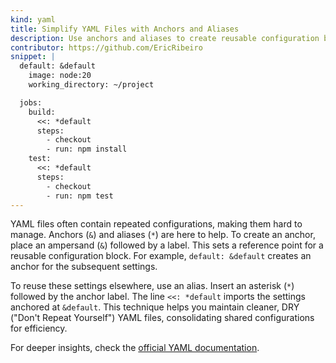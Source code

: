 ```yaml
---
kind: yaml
title: Simplify YAML Files with Anchors and Aliases
description: Use anchors and aliases to create reusable configuration blocks and reduce repetition in your YAML files.
contributor: https://github.com/EricRibeiro
snippet: |
  default: &default
    image: node:20
    working_directory: ~/project

  jobs:
    build:
      <<: *default
      steps:
        - checkout
        - run: npm install
    test:
      <<: *default
      steps:
        - checkout
        - run: npm test
---
```


YAML files often contain repeated configurations, making them hard to manage. Anchors (`&`) and aliases (`*`) are here to help. To create an anchor, place an ampersand (`&`) followed by a label. This sets a reference point for a reusable configuration block. For example, `default: &default` creates an anchor for the subsequent settings.

To reuse these settings elsewhere, use an alias. Insert an asterisk (`*`) followed by the anchor label. The line `<<: *default` imports the settings anchored at `&default`. This technique helps you maintain cleaner, DRY ("Don't Repeat Yourself") YAML files, consolidating shared configurations for efficiency.

For deeper insights, check the [official YAML documentation](https://yaml.org/spec/1.2/spec.html#id2765878).
